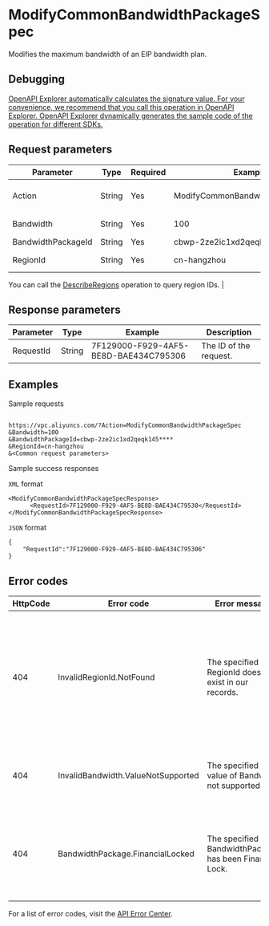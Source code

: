 # ModifyCommonBandwidthPackageSpec

Modifies the maximum bandwidth of an EIP bandwidth plan.

## Debugging

[OpenAPI Explorer automatically calculates the signature value. For your convenience, we recommend that you call this operation in OpenAPI Explorer. OpenAPI Explorer dynamically generates the sample code of the operation for different SDKs.](https://api.aliyun.com/#product=Vpc&api=ModifyCommonBandwidthPackageSpec&type=RPC&version=2016-04-28)

## Request parameters

|Parameter|Type|Required|Example|Description|
|---------|----|--------|-------|-----------|
|Action|String|Yes|ModifyCommonBandwidthPackageSpec|The operation that you want to perform. Set the value to **ModifyCommonBandwidthPackageSpec**. |
|Bandwidth|String|Yes|100|The maximum bandwidth of the EIP bandwidth plan. Unit: Mbit/s. |
|BandwidthPackageId|String|Yes|cbwp-2ze2ic1xd2qeqk145\*\*\*\*|The ID of the EIP bandwidth plan. |
|RegionId|String|Yes|cn-hangzhou|The region to which the EIP bandwidth plan belongs.

 You can call the [DescribeRegions](~~36063~~) operation to query region IDs. |

## Response parameters

|Parameter|Type|Example|Description|
|---------|----|-------|-----------|
|RequestId|String|7F129000-F929-4AF5-BE8D-BAE434C795306|The ID of the request. |

## Examples

Sample requests

```

https://vpc.aliyuncs.com/?Action=ModifyCommonBandwidthPackageSpec
&Bandwidth=100
&BandwidthPackageId=cbwp-2ze2ic1xd2qeqk145****
&RegionId=cn-hangzhou
&<Common request parameters>

```

Sample success responses

`XML` format

```
<ModifyCommonBandwidthPackageSpecResponse>
      <RequestId>7F129000-F929-4AF5-BE8D-BAE434C79530</RequestId>
</ModifyCommonBandwidthPackageSpecResponse>
```

`JSON` format

```
{
	"RequestId":"7F129000-F929-4AF5-BE8D-BAE434C795306"
}
```

## Error codes

|HttpCode|Error code|Error message|Description|
|--------|----------|-------------|-----------|
|404|InvalidRegionId.NotFound|The specified RegionId does not exist in our records.|The error message returned because the specified region ID does not exist. Check whether the region ID is valid.|
|404|InvalidBandwidth.ValueNotSupported|The specified value of Bandwidth not supported.|The specified maximum bandwidth value is invalid.|
|404|BandwidthPackage.FinancialLocked|The specified BandwidthPackage has been Financail Lock.|The specified EIP bandwidth plan is locked due to an overdue payment.|

For a list of error codes, visit the [API Error Center](https://error-center.alibabacloud.com/status/product/Vpc).

